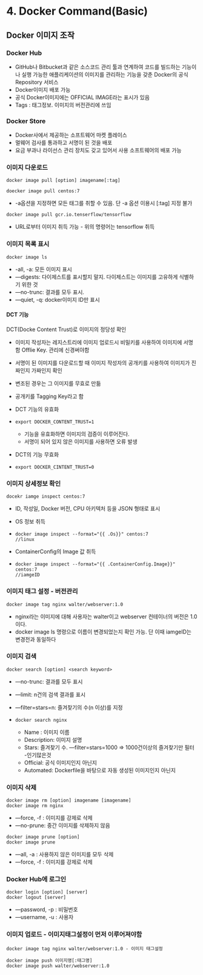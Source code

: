 # 4. Docker Command(Basic)

## Docker 이미지 조작

### Docker Hub

- GitHub나 Bitbucket과 같은 소스코드 관리 툴과 연계하여 코드를 빌드하는 기능이나 실행 가능한 애플리케이션의 이미지를 관리하는 기능을 갖춘 Docker의 공식 Repository 서비스
- Docker이미지 배포 가능
- 공식 Docker이미지에는 OFFICIAL IMAGE라는 표시가 있음
- Tags : 태그정보. 이미지의 버전관리에 쓰임

### Docker Store

- Docker사에서 제공하는 소프트웨어 마켓 플레이스
- 멀웨어 검사를 통과하고 서명이 된 것을 배포
- 요금 부과나 라이선스 관리 장치도 갖고 있어서 사용 소프트웨어의 배포 가능

### 이미지 다운로드

```
docker image pull [option] imagename[:tag]
```

```
doecker image pull centos:7
```

- -a옵션을 지정하면 모든 태그를 취할 수 있음. 단 -a 옵션 이용시 [:tag] 지정 불가

```
docker image pull gcr.io.tenserflow/tensorflow
```

- URL로부터 이미지 취득 가능 - 위의 명령어는 tensorflow 취득

### 이미지 목록 표시

```
docker image ls
```

- -all, -a: 모든 이미지 표시
- —digests: 다이제스트를 표시할지 말지. 다이제스트는 이미지를 고유하게 식별하기 위한 것
- —no-trunc: 결과를 모두 표시. 
- —quiet, -q: docker이미지 ID만 표시

#### DCT 기능

DCT(Docke Content Trust)로 이미지의 정당성 확인

- 이미지 작성자는 레지스트리에 이미지 업로드시 비밀키를 사용하여 이미지에 서명함 Offlie Key. 관리에 신경써야함

- 서명이 된 이미지를 다운로드할 때 이미지 작성자의 공개키를 사용하여 이미지가 진짜인지 가짜인지 확인

- 변조된 경우는 그 이미지를 무효로 만듦

- 공개키를 Tagging Key라고 함

- DCT 기능의 유효화

- ```
  export DOCKER_CONTENT_TRUST=1
  ```

  - 기능을 유효화하면 이미지의 검증이 이루어진다.
  - 서명이 되어 있지 않은 이미지를 사용하면 오류 발생

- DCT의 기능 무효화

- ```
  export DOCKER_CINTENT_TRUST=0
  ```

### 이미지 상세정보 확인

```
docekr iamge inspect centos:7
```

- ID, 작성일, Docker 버전, CPU 아키텍처 등을 JSON 형태로 표시

- OS 정보 취득

- ```
  docker image inspect --format="{{ .Os}}" centos:7
  //linux
  ```

- ContainerConfig의 Image 값 취득

- ```
  docker image inspect --format="{{ .ContainerConfig.Image}}" centos:7
  //iamgeID
  ```

### 이미지 태그 설정 - 버전관리

```
docker image tag nginx walter/webserver:1.0
```

- nginx라는 이미지에 대해 사용자는 walter이고 webserver 컨테이너의 버전은 1.0이다.
- docker image ls 명령으로 이름이 변경되었는지 확인 가능. 단 이때 iamgeID는 변경전과 동일하다

### 이미지 검색

```
docker search [option] <search keyword>
```

- —no-trunc: 결과를 모두 표시

- —limit: n건의 검색 결과를 표시

- —filter=stars=n: 즐겨찾기의 수(n 이상)를 지정

- ```
  docker search nginx
  ```

  - Name : 이미지 이름
  - Description: 이미지 설명
  - Stars: 즐겨찾기 수. —filter=stars=1000 => 1000건이상의 즐겨찾기만 필터 -인기많은것
  - Official: 공식 이미지인지 아닌지
  - Automated: Dockerfile을 바탕으로 자동 생성된 이미지인지 아닌지

### 이미지 삭제

```
docker image rm [option] imagename [imagename]
docker image rm nginx
```

- —force, -f : 이미지를 강제로 삭제
- —no-prune: 중간 이미지를 삭제하지 않음

```
docker image prune [option]
docker image prune
```

- —all, -a : 사용하지 않은 이미지를 모두 삭제
- —force, -f : 이미지를 강제로 삭제

### Docker Hub에 로그인

```
docker login [option] [server]
docker logout [server]
```

- —password, -p : 비밀번호
- —username, -u : 사용자

### 이미지 업로드 - 이미지태그설정이 먼저 이루어져야함

```
docker image tag nginx walter/webserver:1.0 - 이미지 태그설정
```

```
docker image push 이미지명[:태그명]
docker image push walter/webserver:1.0
```

